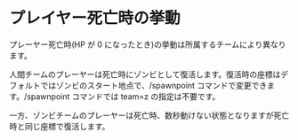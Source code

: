 # プレイヤー死亡時の挙動

プレーヤー死亡時(HP が 0 になったとき)の挙動は所属するチームにより異なります。

人間チームのプレーヤーは死亡時にゾンビとして復活します。復活時の座標はデフォルトではゾンビのスタート地点で、/spawnpoint コマンドで変更できます。/spawnpoint コマンドでは team=z の指定は不要です。

一方、ゾンビチームのプレーヤーは死亡時、数秒動けない状態となりますが死亡時と同じ座標で復活します。
